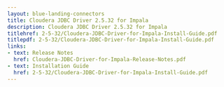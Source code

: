 ```yaml
---
layout: blue-landing-connectors
title: Cloudera JDBC Driver 2.5.32 for Impala
description: Cloudera JDBC Driver 2.5.32 for Impala
titlehref: 2-5-32/Cloudera-JDBC-Driver-for-Impala-Install-Guide.pdf
titlepdf: 2-5-32/Cloudera-JDBC-Driver-for-Impala-Install-Guide.pdf
links:
- text: Release Notes
  href: Cloudera-JDBC-Driver-for-Impala-Release-Notes.pdf
- text: Installation Guide
  href: 2-5-32/Cloudera-JDBC-Driver-for-Impala-Install-Guide.pdf
---
```

